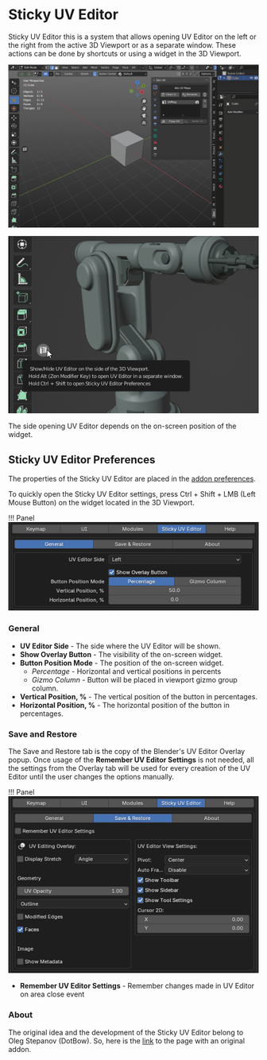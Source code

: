 # Sticky UV Editor

Sticky UV Editor this is a system that allows opening UV Editor on the left or the right from the active 3D Viewport or as a separate window. These actions can be done by shortcuts or using a widget in the 3D Viewport.

![](img/screen/sticky_uv_editor/sticky_uv_editor_preview.gif) 

![](img/screen/sticky_uv_editor/stk_widget.png)

The side opening UV Editor depends on the on-screen position of the widget.

## Sticky UV Editor Preferences

The properties of the Sticky UV Editor are placed in the [addon preferences](addon_prefs.md#sticky-uv-editor).

To quickly open the Sticky UV Editor settings, press Ctrl + Shift + LMB (Left Mouse Button) on the widget located in the 3D Viewport.

!!! Panel
    ![Stk UV Editor General tab](img/screen/sticky_uv_editor/stk_uv_ed_prefs.png)

### General

 - **UV Editor Side** - The side where the UV Editor will be shown.
 - **Show Overlay Button** - The visibility of the on-screen widget.
 - **Button Position Mode** - The position of the on-screen widget.
    - *Percentage* - Horizontal and vertical positions in percents
    - *Gizmo Column* - Button will be placed in viewport gizmo group column.
- **Vertical Position, %** - The vertical position of the button in percentages.
- **Horizontal Position, %** - The horizontal position of the button in percentages.

### Save and Restore

The Save and Restore tab is the copy of the Blender's UV Editor Overlay popup. Once usage of the **Remember UV Editor Settings** is not needed, all the settings from the Overlay tab will be used for every creation of the UV Editor until the user changes the options manually.

!!! Panel
    ![Stk UV Editor Save and Restore tab](img/screen/sticky_uv_editor/sticky_uv_editor_save_restore_tab.png)

- **Remember UV Editor Settings** - Remember changes made in UV Editor on area close event

### About

The original idea and the development of the Sticky UV Editor belong to Oleg Stepanov (DotBow).
So, here is the [link](https://github.com/DotBow/Blender-Sticky-UV-Editor-Add-on) to the page with an original addon.